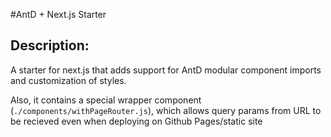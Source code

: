 #AntD + Next.js Starter

## Description:

A starter for next.js that adds support for AntD modular component imports and customization of styles. 

Also, it contains a special wrapper component (`./components/withPageRouter.js`), which allows query params from URL to be recieved even when deploying on Github Pages/static site